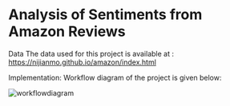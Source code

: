# Analysis of Sentiments from Amazon Reviews
Data
The data used for this project is available at : https://nijianmo.github.io/amazon/index.html

Implementation:
Workflow diagram of the project is given below:

![workflowdiagram](https://github.com/mahimatendulkar/text_mining_analysis_of_amazon_reviews/assets/28540992/e0cbd7b5-ba07-4936-ac39-e237bf248e3d)

